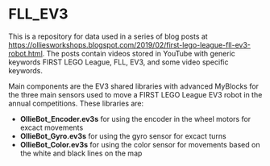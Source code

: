 # FLL_EV3
This is a repository for data used in a series of blog posts at https://olliesworkshops.blogspot.com/2019/02/first-lego-league-fll-ev3-robot.html. The posts contain videos stored in YouTube with generic keywords FIRST LEGO League, FLL, EV3, and some video specific keywords.

Main components are the EV3 shared libraries with advanced MyBlocks for the three main sensors used to move a FIRST LEGO League EV3 robot in the annual competitions. These libraries are:

* **OllieBot_Encoder.ev3s** for using the encoder in the wheel motors for excact movements
* **OllieBot_Gyro.ev3s** for using the gyro sensor for excact turns
* **OllieBot_Color.ev3s** for using the color sensor for movements based on the white and black lines on the map
